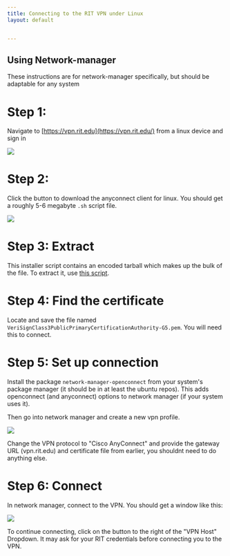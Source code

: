 ```yaml
---
title: Connecting to the RIT VPN under Linux
layout: default


---
```


## Using Network-manager
These instructions are for network-manager specifically, but should be adaptable for any system

Step 1:
=======

Navigate to [https://vpn.rit.edu](https://vpn.rit.edu/) from a linux device and sign in

![](/rit-linux-wiki/img/rit-vpn/download-login.png)

Step 2:
=======

Click the button to download the anyconnect client for linux. You should get a roughly 5-6 megabyte `.sh` script file.

![](/rit-linux-wiki/img/rit-vpn/download.png)

Step 3: Extract
===============

This installer script contains an encoded tarball which makes up the bulk of the file. To extract it, use [this script](https://gist.github.com/MoralCode/0e6d3515cc6546ada033a504d95c79f7).


Step 4: Find the certificate
============================

Locate and save the file named `VeriSignClass3PublicPrimaryCertificationAuthority-G5.pem`. You will need this to connect.

Step 5: Set up connection
=========================

Install the package `network-manager-openconnect` from your system's package manager (it should be in at least the ubuntu repos). This adds openconnect (and anyconnect) options to network manager (if your system uses it).

Then go into network manager and create a new vpn profile.

![](/rit-linux-wiki/img/rit-vpn/settings.png)

Change the VPN protocol to "Cisco AnyConnect" and provide the gateway URL (vpn.rit.edu) and certificate file from earlier, you shouldnt need to do anything else.

Step 6: Connect
===============

In network manager, connect to the VPN. You should get a window like this:

![](/rit-linux-wiki/img/rit-vpn/connecting.png)

To continue connecting, click on the button to the right of the "VPN Host" Dropdown. It may ask for your RIT credentials before connecting you to the VPN.
